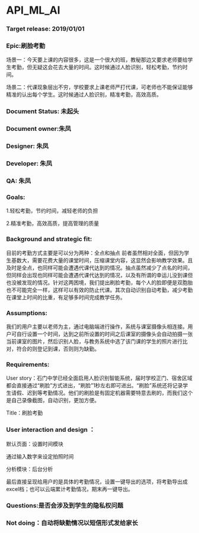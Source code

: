 # API_ML_AI
### Target release: 2019/01/01
### Epic:刷脸考勤

场景一：今天要上课的内容很多，这是一个很大的班，教秘那边又要求老师要给学生考勤，但无疑这会花去大量的时间。这时候通过人脸识别，轻松考勤，节约时间。


场景二：代课现象层出不穷，学校要求上课老师严打代课，可老师也不能保证能够精准的认出每个学生。这时候通过人脸识别，精准考勤，高效高质。
### Document Status: 未起头
### Document owner:朱凤
### Designer: 朱凤
### Developer: 朱凤
### QA: 朱凤
### Goals:
1.轻松考勤，节约时间，减轻老师的负担

2.精准考勤，高效高质，提高管理的质量
### Background and strategic fit:
目前的考勤方式主要是可以分为两种：全点和抽点
前者虽然相对全面，但因为学生基数大，需要花费大量的课堂时间，压缩课堂内容，这显然会影响教学效果。且及时是全点，也同样可能会遭遇代课代达到的情况。抽点虽然减少了点名的时间，但同样会出现也同样可能会遭遇代课代达到的情况，以及有所谓的幸运儿没到课但也没被发现的情况。针对这两困境，我们提出刷脸考勤，每个人的脸即便是双胞胎也不可能完全一样，这样可以有效的防止代课。其次自动识别自动考勤，减少考勤在课堂上时间的比重，有足够多时间完成教学任务。
### Assumptions: 
我们的用户主要以老师为主，通过电脑端进行操作，系统与课室摄像头相连接。用户可自行设置一个时间，达到之前所设置的时间之后课室的摄像头会自动拍摄一张当前课室的图片，然后识别人脸，与教务系统中选了该门课的学生的照片进行比对，符合的则登记到课，否则则为缺勤。
### Requirements: 
User story：石门中学已经全面启用人脸识别智能系统，届时学校正门、宿舍区域都会直接通过“刷脸”方式进出，“刷脸”1秒左右即可进出。“刷脸”系统还将记录学生请假、迟到等考勤情况。他们的刷脸是有固定机器需要特意去刷的，而我们这个是自己录像截图，自动识别，更加方便。

Title：刷脸考勤
### User interaction and design ：
默认页面：设置时间模块

通过输入数字来设定拍照时间

分析模块：后台分析

最后直接呈现给用户的是具体的考勤情况，设置一键导出的选项，将考勤导出成excel档；也可以云端累计考勤情况，期末再一键导出。

### Questions:是否会涉及到学生的隐私权问题

###  Not doing：自动将缺勤情况以短信形式发给家长